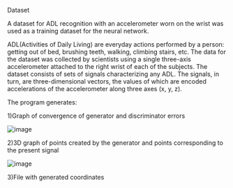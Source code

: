  
 Dataset
 
 A dataset for ADL recognition with an accelerometer worn on the wrist was used as a training dataset for the neural network.
 
ADL(Activities of Daily Living) are everyday actions performed by a person: getting out of bed, brushing teeth, walking, climbing stairs, etc.
The data for the dataset was collected by scientists using a single three-axis accelerometer attached to the right wrist of each of the subjects.
The dataset consists of sets of signals characterizing any ADL. The signals, in turn, are three-dimensional vectors, the values of which are encoded accelerations of the accelerometer along three axes (x, y, z).

The program generates:

1)Graph of convergence of generator and discriminator errors

![image](https://user-images.githubusercontent.com/79006588/234550770-b6dc1126-b2b5-4b36-a27a-760e3bd8b019.png)

2)3D graph of points created by the generator and points corresponding to the present signal

![image](https://user-images.githubusercontent.com/79006588/234550843-95bd6699-e3f9-4299-826b-d67370670872.png)

3)File with generated coordinates
